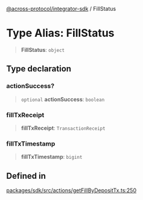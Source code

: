 [@across-protocol/integrator-sdk](../README.md) / FillStatus

# Type Alias: FillStatus

> **FillStatus**: `object`

## Type declaration

### actionSuccess?

> `optional` **actionSuccess**: `boolean`

### fillTxReceipt

> **fillTxReceipt**: `TransactionReceipt`

### fillTxTimestamp

> **fillTxTimestamp**: `bigint`

## Defined in

[packages/sdk/src/actions/getFillByDepositTx.ts:250](https://github.com/across-protocol/toolkit/blob/291e746cb19cfa8d76835b72ba70acec1a2f9971/packages/sdk/src/actions/getFillByDepositTx.ts#L250)
